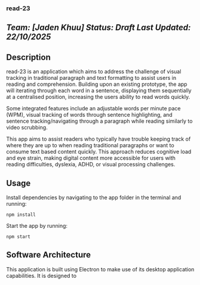 ### read-23

*Team: [Jaden Khuu]*
*Status: Draft*
*Last Updated: 22/10/2025*
-----

Description
-----

read-23 is an application which aims to address the challenge of visual tracking in traditional paragraph and text formatting to assist users in reading and comprehension. Building upon an existing prototype, the app will iterating through each word in a sentence, displaying them sequentially at a centralised position, increasing the users ability to read words quickly.

Some integrated features include an adjustable words per minute pace (WPM), visual tracking of words through sentence highlighting, and sentence tracking/navigating through a paragraph while reading similarly to video scrubbing.

This app aims to assist readers who typically have trouble keeping track of where they are up to when reading traditional paragraphs or want to consume text based content quickly. This approach reduces cognitive load and eye strain, making digital content more accessible for users with reading difficulties, dyslexia, ADHD, or visual processing challenges.

Usage
-----

Install dependencies by navigating to the app folder in the terminal and running:

```
npm install
```

Start the app by running:

```
npm start
```

Software Architecture
-----

This application is built using Electron to make use of its desktop application capabilities. It is designed to
